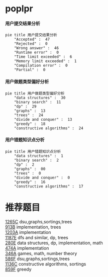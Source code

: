 # poplpr

<!-- tabs:start -->



#### **用户提交结果分析**

```mermaid
pie title 用户提交结果分析
    "Accepted" :  47
    "Rejected" :  0
    "Wrong answer" :  46
    "Runtime error" :  0
    "Time limit exceeded" :  6
    "Memory limit exceeded" :  1
    "Compilation error" :  0
    "Partial" :  0
```

#### **用户做题类型偏好分析**

```mermaid
pie title 用户做题类型偏好分析
    "data structures" :  30
    "binary search" :  11
    "dp" :  29
    "graphs" :  13
    "trees" :  24
    "divide and conquer" :  13
    "greedy" :  18
    "constructive algorithms" :  24
```
#### **用户错题知识点分析**

```mermaid
pie title 用户错题知识点分析
    "data structures" :  1
    "binary search" :  2
    "dp" :  2
    "graphs" :  00
    "trees" :  0
    "divide and conquer" :  0
    "greedy" :  16
    "constructive algorithms" :  17
```



<!-- tabs:end -->
# 推荐题目
[1265C](https://codeforces.com/contest/1265/problem/C)		dsu,graphs,sortings,trees		  
[913B](https://codeforces.com/contest/913/problem/B)		implementation,
                        trees		  
[1203A](https://codeforces.com/contest/1203/problem/A)		implementation		  
[1187E](https://codeforces.com/contest/1187/problem/E)		dfs and similar,
                        dp,
                        trees		  
[280E](https://codeforces.com/contest/280/problem/E)		data structures,
                        dp,
                        implementation,
                        math		  
[474A](https://codeforces.com/contest/474/problem/A)		implementation		  
[346A](https://codeforces.com/contest/346/problem/A)		games,
                        math,
                        number theory		  
[586F](https://codeforces.com/contest/586/problem/F)		dsu,graphs,sortings,trees		  
[1136C](https://codeforces.com/contest/1136/problem/C)		constructive algorithms,
                        sortings		  
[859F](https://codeforces.com/contest/859/problem/F)		greedy		  
